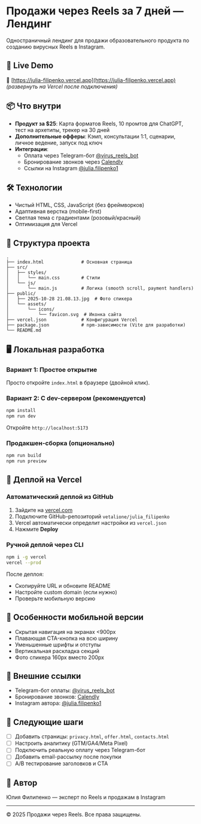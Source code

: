 # Продажи через Reels за 7 дней — Лендинг

Одностраничный лендинг для продажи образовательного продукта по созданию вирусных Reels в Instagram.

## 🚀 Live Demo
🔗 [https://julia-filipenko.vercel.app](https://julia-filipenko.vercel.app) _(развернуть на Vercel после подключения)_

## 📦 Что внутри
- **Продукт за $25**: Карта форматов Reels, 10 промтов для ChatGPT, тест на архетипы, трекер на 30 дней
- **Дополнительные офферы**: Кэмп, консультации 1:1, сценарии, личное ведение, запуск под ключ
- **Интеграции**: 
  - Оплата через Telegram-бот [@virus_reels_bot](https://t.me/virus_reels_bot)
  - Бронирование звонков через [Calendly](https://calendly.com/juliakoshka98/30min)
  - Ссылки на Instagram [@julia.filipenko1](https://www.instagram.com/julia.filipenko1)

## 🛠 Технологии
- Чистый HTML, CSS, JavaScript (без фреймворков)
- Адаптивная верстка (mobile-first)
- Светлая тема с градиентами (розовый/красный)
- Оптимизация для Vercel

## 📁 Структура проекта
```
.
├── index.html              # Основная страница
├── src/
│   ├── styles/
│   │   └── main.css        # Стили
│   └── js/
│       └── main.js         # Логика (smooth scroll, payment handlers)
├── public/
│   ├── 2025-10-28 21.08.13.jpg  # Фото спикера
│   └── assets/
│       └── icons/
│           └── favicon.svg  # Иконка сайта
├── vercel.json             # Конфигурация Vercel
├── package.json            # npm-зависимости (Vite для разработки)
└── README.md
```

## 🖥 Локальная разработка

### Вариант 1: Простое открытие
Просто откройте `index.html` в браузере (двойной клик).

### Вариант 2: С dev-сервером (рекомендуется)
```bash
npm install
npm run dev
```
Откройте `http://localhost:5173`

### Продакшен-сборка (опционально)
```bash
npm run build
npm run preview
```

## 🚢 Деплой на Vercel

### Автоматический деплой из GitHub
1. Зайдите на [vercel.com](https://vercel.com)
2. Подключите GitHub-репозиторий `vetalione/julia_filipenko`
3. Vercel автоматически определит настройки из `vercel.json`
4. Нажмите **Deploy**

### Ручной деплой через CLI
```bash
npm i -g vercel
vercel --prod
```

После деплоя:
- Скопируйте URL и обновите README
- Настройте custom domain (если нужно)
- Проверьте мобильную версию

## 📱 Особенности мобильной версии
- Скрытая навигация на экранах <900px
- Плавающая CTA-кнопка на всю ширину
- Уменьшенные шрифты и отступы
- Вертикальная раскладка секций
- Фото спикера 160px вместо 200px

## 🔗 Внешние ссылки
- Telegram-бот оплаты: [@virus_reels_bot](https://t.me/virus_reels_bot)
- Бронирование звонков: [Calendly](https://calendly.com/juliakoshka98/30min)
- Instagram автора: [@julia.filipenko1](https://www.instagram.com/julia.filipenko1)

## 📝 Следующие шаги
- [ ] Добавить страницы: `privacy.html`, `offer.html`, `contacts.html`
- [ ] Настроить аналитику (GTM/GA4/Meta Pixel)
- [ ] Подключить реальную оплату через Telegram-бот
- [ ] Добавить email-рассылку после покупки
- [ ] A/B тестирование заголовков и CTA

## 👤 Автор
Юлия Филипенко — эксперт по Reels и продажам в Instagram

---
© 2025 Продажи через Reels. Все права защищены.
